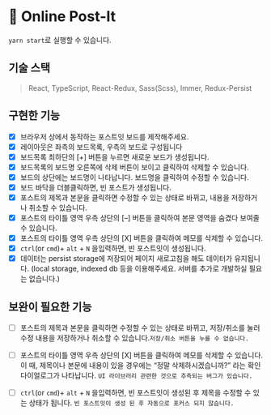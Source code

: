 # 🔖 Online Post-It

`yarn start`로 실행할 수 있습니다. 

## 기술 스택
> React, TypeScript, React-Redux, Sass(Scss), Immer, Redux-Persist
## 구현한 기능
- [x] 브라우저 상에서 동작하는 포스트잇 보드를 제작해주세요.
- [x] 레이아웃은 좌측의 보드목록, 우측의 보드로 구성됩니다
- [x] 보드목록 최하단의 [+] 버튼을 누르면 새로운 보드가 생성됩니다.
- [x] 보드목록의 보드명 오른쪽에 삭제 버튼이 보이고 클릭하여 삭제할 수 있습니다.
- [x] 보드의 상단에는 보드명이 나타납니다. 보드명을 클릭하여 수정할 수 있습니다.
- [x] 보드 바닥을 더블클릭하면, 빈 포스트가 생성됩니다.
- [x] 포스트의 제목과 본문을 클릭하면 수정할 수 있는 상태로 바뀌고, 내용을 저장하거나 취소할 수 있습니다.
- [x] 포스트의 타이틀 영역 우측 상단의 [–] 버튼을 클릭하여 본문 영역을 숨겼다 보여줄 수 있습니다.
- [x] 포스트의 타이틀 영역 우측 상단의 [X] 버튼을 클릭하여 메모를 삭제할 수 있습니다.
- [x] `ctrl`(or `cmd`)+ `alt` + `N` 을입력하면, 빈 포스트잇이 생성됩니다.
- [x] 데이터는 persist storage에 저장되어 페이지 새로고침을 해도 데이터가 유지됩니다. (local storage, indexed db 등을 이용해주세요. 서버를 추가로 개발하실 필요는 없습니다.)

## 보완이 필요한 기능
- [ ] 포스트의 제목과 본문을 클릭하면 수정할 수 있는 상태로 바뀌고, 저장/취소를 눌러 수정 내용을 저장하거나 취소할 수 있습니다.`저장/취소 버튼을 누를 수 없습니다.`
  
- [ ] 포스트의 타이틀 영역 우측 상단의 [X] 버튼을 클릭하여 메모를 삭제할 수 있습니다. 이 때, 제목이나 본문에 내용이 있을 경우에는 “정말 삭제하시겠습니까?” 라는 확인 다이얼로그가 나타납니다. 
`UI 라이브러리 관련한 것으로 추측되는 버그가 있습니다.`
  
- [ ] `ctrl`(or `cmd`)+ `alt` + `N` 을입력하면, 빈 포스트잇이 생성된 후 제목을 수정할 수 있는 상태가 됩니다.
`빈 포스트잇이 생성 된 후 자동으로 포커스 되지 않습니다.`

